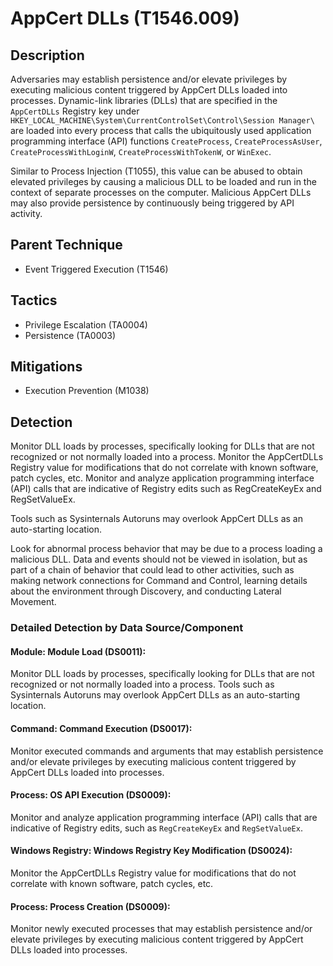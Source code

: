# AppCert DLLs (T1546.009)

## Description
Adversaries may establish persistence and/or elevate privileges by executing malicious content triggered by AppCert DLLs loaded into processes. Dynamic-link libraries (DLLs) that are specified in the ```AppCertDLLs``` Registry key under ```HKEY_LOCAL_MACHINE\System\CurrentControlSet\Control\Session Manager\``` are loaded into every process that calls the ubiquitously used application programming interface (API) functions ```CreateProcess```, ```CreateProcessAsUser```, ```CreateProcessWithLoginW```, ```CreateProcessWithTokenW```, or ```WinExec```. 

Similar to Process Injection (T1055), this value can be abused to obtain elevated privileges by causing a malicious DLL to be loaded and run in the context of separate processes on the computer. Malicious AppCert DLLs may also provide persistence by continuously being triggered by API activity. 

## Parent Technique
- Event Triggered Execution (T1546)

## Tactics
- Privilege Escalation (TA0004)
- Persistence (TA0003)

## Mitigations
- Execution Prevention (M1038)

## Detection
Monitor DLL loads by processes, specifically looking for DLLs that are not recognized or not normally loaded into a process. Monitor the AppCertDLLs Registry value for modifications that do not correlate with known software, patch cycles, etc. Monitor and analyze application programming interface (API) calls that are indicative of Registry edits such as RegCreateKeyEx and RegSetValueEx.  

Tools such as Sysinternals Autoruns may overlook AppCert DLLs as an auto-starting location.  

Look for abnormal process behavior that may be due to a process loading a malicious DLL. Data and events should not be viewed in isolation, but as part of a chain of behavior that could lead to other activities, such as making network connections for Command and Control, learning details about the environment through Discovery, and conducting Lateral Movement.

### Detailed Detection by Data Source/Component
#### Module: Module Load (DS0011): 
Monitor DLL loads by processes, specifically looking for DLLs that are not recognized or not normally loaded into a process. Tools such as Sysinternals Autoruns may overlook AppCert DLLs as an auto-starting location.  

#### Command: Command Execution (DS0017): 
Monitor executed commands and arguments that may establish persistence and/or elevate privileges by executing malicious content triggered by AppCert DLLs loaded into processes.

#### Process: OS API Execution (DS0009): 
Monitor and analyze application programming interface (API) calls that are indicative of Registry edits, such as ```RegCreateKeyEx``` and ```RegSetValueEx```. 

#### Windows Registry: Windows Registry Key Modification (DS0024): 
Monitor the AppCertDLLs Registry value for modifications that do not correlate with known software, patch cycles, etc.

#### Process: Process Creation (DS0009): 
Monitor newly executed processes that may establish persistence and/or elevate privileges by executing malicious content triggered by AppCert DLLs loaded into processes.

